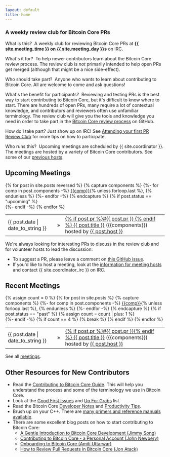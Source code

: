 ```yaml
---
layout: default
title: home
---
```

### A weekly review club for Bitcoin Core PRs

<span class="question">What is this?</span> &nbsp;A weekly club for reviewing
Bitcoin Core PRs at **{{ site.meeting_time }} on {{ site.meeting_day }}s** on IRC.

<span class="question">What's it for?</span> &nbsp;To help newer contributors
learn about the Bitcoin Core review process. The review club is *not* primarily
intended to help open PRs get merged (although that might be a nice
side-effect).

<span class="question">Who should take part?</span> &nbsp;Anyone who wants to
learn about contributing to Bitcoin Core. All are welcome to come and ask
questions!

<span class="question">What's the benefit for participants?</span>
&nbsp;Reviewing and testing PRs is the best way to start contributing to Bitcoin
Core, but it's difficult to know where to start. There are hundreds of open PRs,
many require a lot of contextual knowledge, and contributors and reviewers often
use unfamiliar terminology. The review club will give you the tools and
knowledge you need in order to take part in the [Bitcoin Core review
process](https://github.com/bitcoin/bitcoin/blob/master/CONTRIBUTING.md#peer-review)
on GitHub.

<span class="question">How do I take part?</span> Just show up on IRC! See
[Attending your first PR Review Club](/your-first-meeting/) for more tips
on how to participate.

<span class="question">Who runs this?</span> &nbsp;Upcoming meetings are
scheduled by {{ site.coordinator }}.
The meetings are hosted by a variety of Bitcoin Core contributors. See
some of our [previous hosts](/meetings-hosts/).

## Upcoming Meetings

<table>
{% for post in site.posts reversed %}
  {% capture components %}
  {%- for comp in post.components -%}
    <a href="/meetings-components/#{{comp}}">{{comp}}</a>{% unless forloop.last %}, {% endunless %}
  {%- endfor -%}
  {% endcapture %}
  {% if post.status == "upcoming" %}
    <tr>
      <div class="home-posts-post">
        <td class="Home-posts-post-date">{{ post.date | date_to_string }}</td>
        <td class="Home-posts-post-arrow">&raquo;</td>
        <td><a class="Home-posts-post-title" href="{{ post.url }}">{% if post.pr %}#{{ post.pr }} {% endif %} {{ post.title }}</a>
        ({{components}})
        <span class="host">hosted by
        <a class="host" href="/meetings-hosts/#{{post.host}}">{{ post.host }}</a>
        </span></td>
      </div>
    </tr>
  {%- endif -%}
{% endfor %}
</table>

We're always looking for interesting PRs to discuss in the review club and for
volunteer hosts to lead the discussion:

- To suggest a PR, please leave a comment on [this GitHub
  issue](https://github.com/bitcoin-core-review-club/bitcoin-core-review-club.github.io/issues/14).
- If you'd like to host a meeting, look at the [information for meeting
  hosts](/hosting) and contact {{ site.coordinator_irc }} on IRC.

## Recent Meetings

<table>
{% assign count = 0 %}
{% for post in site.posts %}
  {% capture components %}
  {%- for comp in post.components -%}
    <a href="/meetings-components/#{{comp}}">{{comp}}</a>{% unless forloop.last %}, {% endunless %}
  {%- endfor -%}
  {% endcapture %}
  {% if post.status == "past" %}
    {% assign count = count | plus: 1 %}
    <tr>
      <div class="home-posts-post">
        <td class="Home-posts-post-date">{{ post.date | date_to_string }}</td>
        <td class="Home-posts-post-arrow">&raquo;</td>
        <td><a class="Home-posts-post-title" href="{{ post.url }}">{% if post.pr %}#{{ post.pr }}{% endif %} {{ post.title }}</a>
        ({{components}})
        <span class="host">hosted by <a class="host" href="/meetings-hosts/#{{post.host}}">{{ post.host }}</a></span></td>
      </div>
    </tr>
  {%- endif -%}
  {% if count == 4 %}
    {% break %}
  {% endif %}
{% endfor %}
</table>

See all [meetings](/meetings/).

## Other Resources for New Contributors

- Read the [Contributing to Bitcoin Core
  Guide](https://github.com/bitcoin/bitcoin/blob/master/CONTRIBUTING.md). This
  will help you understand the process and some of the terminology we use in
  Bitcoin Core.
- Look at the [Good First
  Issues](https://github.com/bitcoin/bitcoin/issues?q=is%3aissue+is%3aopen+label%3a%22good+first+issue%22)
  and [Up For
  Grabs](https://github.com/bitcoin/bitcoin/issues?utf8=%e2%9c%93&q=label%3a%22up+for+grabs%22)
  list.
- Read the Bitcoin Core [Developer
  Notes](https://github.com/bitcoin/bitcoin/blob/master/doc/developer-notes.md)
  and [Productivity
  Tips](https://github.com/bitcoin/bitcoin/blob/master/doc/productivity.md).
- Brush up on your C++. There are [many primers and reference manuals
  available](https://stackoverflow.com/questions/388242/the-definitive-c-book-guide-and-list).
- There are some excellent blog posts on how to start contributing to Bitcoin Core:
    - [A Gentle Introduction to Bitcoin Core Development (Jimmy Song)](https://bitcointechtalk.com/a-gentle-introduction-to-bitcoin-core-development-fdc95eaee6b8)
    - [Contributing to Bitcoin Core - a Personal Account (John Newbery)](https://bitcointechtalk.com/contributing-to-bitcoin-core-a-personal-account-35f3a594340b)
    - [Onboarding to Bitcoin Core (Amiti Uttarwar)](https://medium.com/@amitiu/onboarding-to-bitcoin-core-7c1a83b20365)
    - [How to Review Pull Requests in Bitcoin Core (Jon Atack)](https://jonatack.github.io/articles/how-to-review-pull-requests-in-bitcoin-core)
